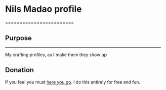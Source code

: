 # Nils Madao profile

========================

## Purpose

---------------
My crafting profiles, as I make them they show up


## Donation

If you feel you must [here you go](https://www.patreon.com/nil2share).  I do this entirely for free and fun.
